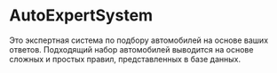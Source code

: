 # AutoExpertSystem
Это экспертная система по подбору автомобилей на основе ваших ответов. Подходящий набор автомобилей выводится на основе сложных и простых правил, представленных в базе данных.
